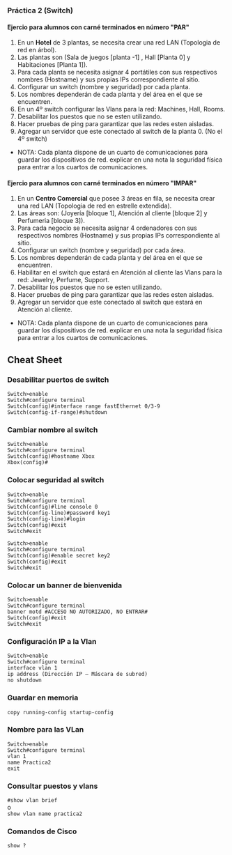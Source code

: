 ### Práctica 2 (Switch)

#### Ejercio para alumnos con carné terminados en número "PAR"

1. En un **Hotel** de 3 plantas, se necesita crear una red LAN (Topologia de red en árbol).
2. Las plantas son (Sala de juegos [planta -1] , Hall [Planta 0] y Habitaciones [Planta 1]).
3. Para cada planta se necesita asignar 4 portátiles con sus respectivos nombres (Hostname) y sus propias IPs correspondiente al sitio.
4. Configurar un switch (nombre y seguridad) por cada planta.
5. Los nombres dependerán de cada planta y del área en el que se encuentren.
6. En un 4º switch configurar las Vlans para la red: Machines, Hall, Rooms.
7. Desabilitar los puestos que no se esten utilizando.
8. Hacer pruebas de ping para garantizar que las redes esten aisladas.
9. Agregar un servidor que este conectado al switch de la planta 0. (No el 4º switch)

+ NOTA: Cada planta dispone de un cuarto de comunicaciones para guardar los dispositivos de red. explicar en una nota la seguridad física para entrar a los cuartos de comunicaciones.

#### Ejercio para alumnos con carné terminados en número "IMPAR"

1. En un **Centro Comercial** que posee 3 áreas en fila, se necesita crear una red LAN (Topologia de red en estrelle extendida).
2. Las áreas son: (Joyería [bloque 1], Atención al cliente [bloque 2] y Perfumeria [bloque 3]).
3. Para cada negocio se necesita asignar 4 ordenadores con sus respectivos nombres (Hostname) y sus propias IPs correspondiente al sitio.
4. Configurar un switch (nombre y seguridad) por cada área.
5. Los nombres dependerán de cada planta y del área en el que se encuentren.
6. Habilitar en el switch que estará en Atención al cliente las Vlans para la red: Jewelry, Perfume, Support.
7. Desabilitar los puestos que no se esten utilizando.
8. Hacer pruebas de ping para garantizar que las redes esten aisladas.
9. Agregar un servidor que este conectado al switch que estará en Atención al cliente.

+ NOTA: Cada planta dispone de un cuarto de comunicaciones para guardar los dispositivos de red. explicar en una nota la seguridad física para entrar a los cuartos de comunicaciones.


## Cheat Sheet

### Desabilitar puertos de switch

```Switch>enable``` <br/>
```Switch#configure terminal``` <br/>
```Switch(config)#interface range fastEthernet 0/3-9``` <br/>
```Switch(config-if-range)#shutdown```

### Cambiar nombre al switch

```Switch>enable``` <br/>
```Switch#configure terminal``` <br/>
```Switch(config)#hostname Xbox``` <br/>
```Xbox(config)#```

### Colocar seguridad al switch

```Switch>enable``` <br/>
```Switch#configure terminal``` <br/>
```Switch(config)#line console 0``` <br/>
```Switch(config-line)#password key1``` <br/>
```Switch(config-line)#login``` <br/>
```Switch(config)#exit``` <br/>
```Switch#exit``` <br/>

```Switch>enable``` <br/>
```Switch#configure terminal``` <br/>
```Switch(config)#enable secret key2``` <br/>
```Switch(config)#exit``` <br/>
```Switch#exit```

### Colocar un banner de bienvenida

```Switch>enable``` <br/>
```Switch#configure terminal``` <br/>
```banner motd #ACCESO NO AUTORIZADO, NO ENTRAR#``` <br/>
```Switch(config)#exit``` <br/>
```Switch#exit```

### Configuración IP a la Vlan

```Switch>enable``` <br/>
```Switch#configure terminal``` <br/>
```interface vlan 1``` <br/>
```ip address (Dirección IP – Máscara de subred)``` <br/>
```no shutdown```

### Guardar en memoria

```copy running-config startup-config```

### Nombre para las VLan

```Switch>enable``` <br/>
```Switch#configure terminal``` <br/>
```vlan 1``` <br/>
```name Practica2``` <br/>
```exit```

### Consultar puestos y vlans

```#show vlan brief``` <br/>
o <br/>
```show vlan name practica2```

### Comandos de Cisco

```show ?```
